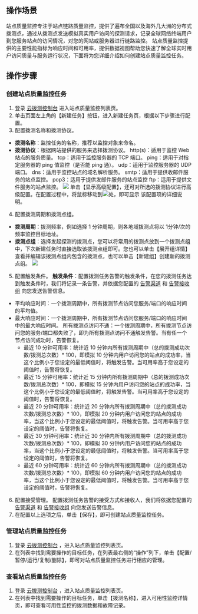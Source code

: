 ## 操作场景
站点质量监控专注于站点链路质量监控，提供了遍布全国以及海外几大洲的分布式拨测点，通过从拨测点发送模拟真实用户访问的探测请求，记录全球网络终端用户到您服务站点的访问情况，对您的网站或服务器进行链路监控。
站点质量监控提供的主要性能指标为响应时间和可用率，提供数据视图帮助您快速了解全球实时用户访问质量与服务运行状况，下面将为您详细介绍如何创建站点质量监控任务。


## 操作步骤
### 创建站点质量监控任务
1. 登录 [云拨测控制台](https://console.cloud.tencent.com/cat) 进入站点质量监控列表页。
2. 单击页面左上角的【新建任务】按钮，进入新建任务页，根据以下步骤进行配置。
3. 配置拨测名称和拨测协议。
 - **拨测名称**：监控任务的名称，推荐以监控对象来命名。
 - **拨测协议**：根据网站提供的服务来选择拨测协议。
http(s)：适用于监控 Web 站点的服务质量。
tcp：适用于监控服务器的 TCP 端口。
ping：适用于对指定服务器的 ping 值监控（是否能 ping 通）。
udp：适用于监控服务器的 UDP 端口。
dns：适用于监控站点的域名解析服务。
smtp：适用于提供收邮件服务的站点监控。
pop3：适用于提供发邮件服务的站点监控
ftp：适用于提供文件服务的站点监控。
![](https://main.qcloudimg.com/raw/49e635c1d47225a0cdfe0f94d06bb243.png)
单击【显示高级配置】，还可对所选的拨测协议进行高级配置。在配置过程中，将鼠标移动到<img src="https://main.qcloudimg.com/raw/7b621b8ddc9459cad72d6f52c231cf1f.png"  style="margin:0;">处，即可显示
该配置项的详细说明。
4. 配置拨测周期和拨测点组。
 -  **拨测周期**：拨测频率，例如选择 1 分钟周期，则各地域拨测点将以 1分钟/次的频率监控目标地址。
 -  **拨测点组**：选择发起探测的拨测点，您可以将常用的拨测点放到一个拨测点组中，下次新建任务时直接选取该拨测点组即可。您也可以单击【展开组详情】查看并编辑该拨测点组内包含的拨测点，也可以单击【新建组】创建新的拨测点组。
![](https://main.qcloudimg.com/raw/4663e6bb33c416347e15e8f72280e9d3.png)
5. 配置触发条件。
**触发条件**：配置拨测任务告警的触发条件，在您的拨测任务达到触发条件时，我们将记录一条告警，并依据您配置的 [告警渠道](https://cloud.tencent.com/document/product/248/17705) 和 [告警接收组](https://cloud.tencent.com/document/product/248/6217) 向您发送告警信息。
  - 平均响应时间：一个拨测周期中，所有拨测节点访问您服务/端口的响应时间的平均值。
  - 最大响应时间：一个拨测周期中，所有拨测节点访问您服务/端口的响应时间中的最大响应时间。
    所有拨测点访问不通：一个拨测周期中，所有拨测节点访问您的服务/端口都失败了，即为所有拨测点访问不通触发告警。当有任一个节点访问成功时，告警恢复。
    - 最近 10 分钟可用率：统计近 10 分钟内所有拨测周期中（总的拨测成功次数/拨测总次数）\* 100，即模拟 10 分钟内用户访问您的站点的成功率，当这个比例小于您设定的最低阈值时，将触发告警。当可用率高于您设定的阈值时，告警将恢复。
    - 最近 15 分钟可用率：统计近 15 分钟内所有拨测周期中（总的拨测成功次数/拨测总次数）\* 100，即模拟 15 分钟内用户访问您的站点的成功率，当这个比例小于您设定的最低阈值时，将触发告警。当可用率高于您设定的阈值时，告警将恢复。
    - 最近 20 分钟可用率：统计近 20 分钟内所有拨测周期中（总的拨测成功次数/拨测总次数）\* 100，即模拟 20 分钟内用户访问您的站点的成功率，当这个比例小于您设定的最低阈值时，将触发告警。当可用率高于您设定的阈值时，告警将恢复。
    - 最近 30 分钟可用率：统计近 30 分钟内所有拨测周期中（总的拨测成功次数/拨测总次数）\* 100，即模拟 30 分钟内用户访问您的站点的成功率，当这个比例小于您设定的最低阈值时，将触发告警。当可用率高于您设定的阈值时，告警将恢复。
    - 最近 60 分钟可用率：统计近 60 分钟内所有拨测周期中（总的拨测成功次数/拨测总次数）\* 100，即模拟 60 分钟内用户访问您的站点的成功率，当这个比例小于您设定的最低阈值时，将触发告警。当可用率高于您设定的阈值时，告警将恢复。
6. 配置接受管理。
配置拨测任务告警的接受方式和接收人，我们将依据您配置的 [告警渠道](https://cloud.tencent.com/document/product/248/17705) 和 [告警接收组](https://cloud.tencent.com/document/product/248/6217) 向您发送告警信息。
7. 在配置以上选项之后，单击【保存】，即可创建站点质量监控任务。


### 管理站点质量监控任务
1. 登录 [云拨测控制台](https://console.cloud.tencent.com/cat) ，进入站点质量监控列表页。
2. 在列表中找到需要操作的目标任务，在列表最右侧的“操作”列下，单击【配置/暂停/运行/复制/删除】，即可对站点质量监控任务进行相应的管理。

### 查看站点质量监控任务
1. 登录 [云拨测控制台](https://console.cloud.tencent.com/cat) ，进入站点质量监控列表页。
2. 在列表中找到需要操作的目标任务，单击【拨测名称】，进入可用性监控详情页，即可查看可用性监控的拨测数据和故障记录。
